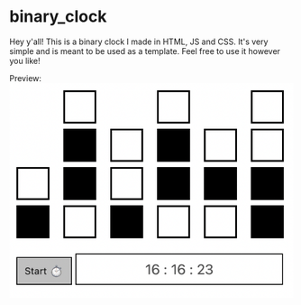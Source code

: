 # binary_clock
Hey y'all! This is a binary clock I made in HTML, JS and CSS. It's very simple and is meant to be used as a template. Feel free to use it however you like!

Preview:
![alt text](https://github.com/cozysheep/binary_clock/blob/main/Screenshot%202022-09-25%20at%204.16.23%20PM.png)
